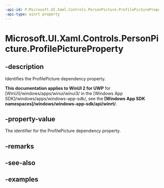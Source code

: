```yaml
---
-api-id: P:Microsoft.UI.Xaml.Controls.PersonPicture.ProfilePictureProperty
-api-type: winrt property
---
```

<!-- Property syntax.
public DependencyProperty ProfilePictureProperty { get; }
-->

# Microsoft.UI.Xaml.Controls.PersonPicture.ProfilePictureProperty


## -description

Identifies the ProfilePicture dependency property.


**This documentation applies to WinUI 2 for UWP** for [WinUI]/windows/apps/winui/winui3/ in the [Windows App SDK]/windows/apps/windows-app-sdk/, see the **[Windows App SDK namespaces]/windows/windows-app-sdk/api/winrt/**.

## -property-value

The identifier for the ProfilePicture dependency property.


## -remarks


## -see-also


## -examples


